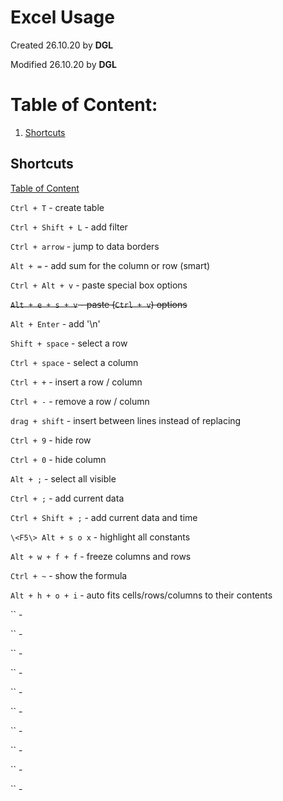 # Excel Usage #

Created 26.10.20 by **DGL**

Modified 26.10.20 by **DGL**

# Table of Content:

<!-- vim-markdown-toc GFM -->

1. [Shortcuts](#shortcuts)

<!-- vim-markdown-toc -->

## Shortcuts ##
[Table of Content](#table-of-content)

`Ctrl + T` - create table

`Ctrl + Shift + L` - add filter

`Ctrl + arrow` - jump to data borders

`Alt + =` - add sum for the column or row (smart)

`Ctrl + Alt + v` - paste special box options

~~`Alt + e + s + v` - paste (`Ctrl + v`) options~~

`Alt + Enter` - add '\n'

`Shift + space` - select a row

`Ctrl + space` - select a column

`Ctrl + +` - insert a row / column

`Ctrl + -` - remove a row / column

`drag + shift` - insert between lines instead of replacing

`Ctrl + 9` - hide row

`Ctrl + 0` - hide column

`Alt + ;` - select all visible

`Ctrl + ;` - add current data

`Ctrl + Shift + ;` - add current data and time

`\<F5\> Alt + s o x` - highlight all constants

`Alt + w + f + f` - freeze columns and rows

`Ctrl + ~` - show the formula

`Alt + h + o + i` - auto fits cells/rows/columns to their contents

`` - 

`` - 

`` - 

`` - 

`` - 

`` - 

`` - 

`` - 

`` - 

`` - 


